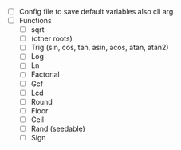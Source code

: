 - [ ] Config file to save default variables also cli arg
- [ ] Functions
  - [ ] sqrt
  - [ ] (other roots)
  - [ ] Trig (sin, cos, tan, asin, acos, atan, atan2)
  - [ ] Log
  - [ ] Ln
  - [ ] Factorial
  - [ ] Gcf
  - [ ] Lcd
  - [ ] Round
  - [ ] Floor
  - [ ] Ceil
  - [ ] Rand (seedable)
  - [ ] Sign
